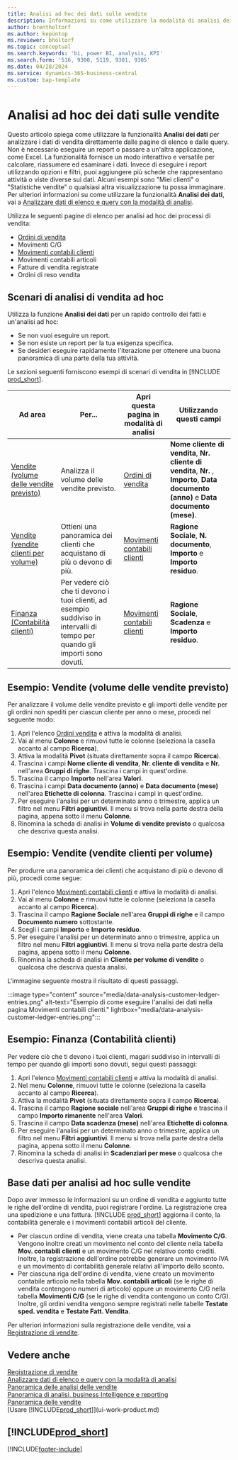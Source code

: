 ```yaml
---
title: Analisi ad hoc dei dati sulle vendite
description: Informazioni su come utilizzare la modalità di analisi dei dati per analizzare i dati di vendita.
author: brentholtorf
ms.author: kepontop
ms.reviewer: bholtorf
ms.topic: conceptual
ms.search.keywords: 'bi, power BI, analysis, KPI'
ms.search.form: '516, 9300, 5119, 9301, 9305'
ms.date: 04/28/2024
ms.service: dynamics-365-business-central
ms.custom: bap-template
---
```


# Analisi ad hoc dei dati sulle vendite

Questo articolo spiega come utilizzare la funzionalità **Analisi dei dati** per analizzare i dati di vendita direttamente dalle pagine di elenco e dalle query. Non è necessario eseguire un report o passare a un'altra applicazione, come Excel. La funzionalità fornisce un modo interattivo e versatile per calcolare, riassumere ed esaminare i dati. Invece di eseguire i report utilizzando opzioni e filtri, puoi aggiungere più schede che rappresentano attività o viste diverse sui dati. Alcuni esempi sono "Miei clienti" o "Statistiche vendite" o qualsiasi altra visualizzazione tu possa immaginare. Per ulteriori informazioni su come utilizzare la funzionalità **Analisi dei dati**, vai a [Analizzare dati di elenco e query con la modalità di analisi](analysis-mode.md).

Utilizza le seguenti pagine di elenco per analisi ad hoc dei processi di vendita:

- [Ordini di vendita](https://businesscentral.dynamics.com/?page=9305)
- Movimenti C/G
- [Movimenti contabili clienti](https://businesscentral.dynamics.com/?page=25)
- Movimenti contabili articoli
- Fatture di vendita registrate
- Ordini di reso vendita

## Scenari di analisi di vendita ad hoc

Utilizza la funzione **Analisi dei dati** per un rapido controllo dei fatti e un'analisi ad hoc:

- Se non vuoi eseguire un report.
- Se non esiste un report per la tua esigenza specifica.
- Se desideri eseguire rapidamente l'iterazione per ottenere una buona panoramica di una parte della tua attività.

Le sezioni seguenti forniscono esempi di scenari di vendita in [!INCLUDE [prod_short](includes/prod_short.md)].

| Ad area | Per... | Apri questa pagina in modalità di analisi | Utilizzando questi campi |
| ---- | ----- | ------------------------------- |------------------- |
| [Vendite (volume delle vendite previsto)](#example-sales-expected-sales-volume) | Analizza il volume delle vendite previsto. | [Ordini di vendita](https://businesscentral.dynamics.com/?page=9305) | **Nome cliente di vendita**, **Nr. cliente di vendita**, **Nr.** , **Importo**, **Data documento (anno)** e **Data documento (mese)**. |
| [Vendite (vendite clienti per volume)](#example-sales-customer-sales-by-volume) | Ottieni una panoramica dei clienti che acquistano di più o devono di più. | [Movimenti contabili clienti](https://businesscentral.dynamics.com/?page=25) | **Ragione Sociale**, **N. documento**, **Importo** e **Importo residuo**. |
| [Finanza (Contabilità clienti)](#example-finance-accounts-receivables) | Per vedere ciò che ti devono i tuoi clienti, ad esempio suddiviso in intervalli di tempo per quando gli importi sono dovuti. | [Movimenti contabili clienti](https://businesscentral.dynamics.com/?page=25) | **Ragione Sociale**, **Scadenza** e **Importo residuo**. |

## Esempio: Vendite (volume delle vendite previsto)

Per analizzare il volume delle vendite previsto e gli importi delle vendite per gli ordini non spediti per ciascun cliente per anno o mese, procedi nel seguente modo:

1. Apri l'elenco [Ordini vendita](https://businesscentral.dynamics.com/?page=9305) e attiva la modalità di analisi.
1. Vai al menu **Colonne** e rimuovi tutte le colonne (seleziona la casella accanto al campo **Ricerca**).
1. Attiva la modalità **Pivot** (situata direttamente sopra il campo **Ricerca**).
1. Trascina i campi **Nome cliente di vendita**, **Nr. cliente di vendita** e **Nr.** nell'area **Gruppi di righe**. Trascina i campi in quest'ordine.
1. Trascina il campo **Importo** nell'area **Valori**.
1. Trascina i campi **Data documento (anno)** e **Data documento (mese)** nell'area **Etichette di colonna**. Trascina i campi in quest'ordine.
1. Per eseguire l'analisi per un determinato anno o trimestre, applica un filtro nel menu **Filtri aggiuntivi**. Il menu si trova nella parte destra della pagina, appena sotto il menu **Colonne**.
1. Rinomina la scheda di analisi in **Volume di vendite previsto** o qualcosa che descriva questa analisi.

## Esempio: Vendite (vendite clienti per volume)

Per produrre una panoramica dei clienti che acquistano di più o devono di più, procedi come segue:

1. Apri l'elenco [Movimenti contabili clienti](https://businesscentral.dynamics.com/?page=25) e attiva la modalità di analisi.
1. Vai al menu **Colonne** e rimuovi tutte le colonne (seleziona la casella accanto al campo **Ricerca**).
1. Trascina il campo **Ragione Sociale** nell'area **Gruppi di righe** e il campo **Documento numero** sottostante.
1. Scegli i campi **Importo** e **Importo residuo**.
1. Per eseguire l'analisi per un determinato anno o trimestre, applica un filtro nel menu **Filtri aggiuntivi**. Il menu si trova nella parte destra della pagina, appena sotto il menu **Colonne**.
1. Rinomina la scheda di analisi in **Cliente per volume di vendite** o qualcosa che descriva questa analisi.

L'immagine seguente mostra il risultato di questi passaggi.

:::image type="content" source="media/data-analysis-customer-ledger-entries.png" alt-text="Esempio di come eseguire l'analisi dei dati nella pagina Movimenti contabili clienti." lightbox="media/data-analysis-customer-ledger-entries.png":::

## Esempio: Finanza (Contabilità clienti)

Per vedere ciò che ti devono i tuoi clienti, magari suddiviso in intervalli di tempo per quando gli importi sono dovuti, segui questi passaggi:

1. Apri l'elenco [Movimenti contabili clienti](https://businesscentral.dynamics.com/?page=25) e attiva la modalità di analisi.
1. Nel menu **Colonne**, rimuovi tutte le colonne (seleziona la casella accanto al campo **Ricerca**).
1. Attiva la modalità **Pivot** (situata direttamente sopra il campo **Ricerca**).
1. Trascina il campo **Ragione sociale** nell'area **Gruppi di righe** e trascina il campo **Importo rimanente** nell'area **Valori**.
1. Trascina il campo **Data scadenza (mese)** nell'area **Etichette di colonna**.
1. Per eseguire l'analisi per un determinato anno o trimestre, applica un filtro nel menu **Filtri aggiuntivi**. Il menu si trova nella parte destra della pagina, appena sotto il menu **Colonne**.
1. Rinomina la scheda di analisi in **Scadenziari per mese** o qualcosa che descriva questa analisi.

## Base dati per analisi ad hoc sulle vendite

Dopo aver immesso le informazioni su un ordine di vendita e aggiunto tutte le righe dell'ordine di vendita, puoi registrare l'ordine. La registrazione crea una spedizione e una fattura. [!INCLUDE [prod_short](includes/prod_short.md)] aggiorna il conto, la contabilità generale e i movimenti contabili articoli del cliente.

- Per ciascun ordine di vendita, viene creata una tabella **Movimento C/G**. Vengono inoltre creati un movimento nel conto del cliente nella tabella **Mov. contabili clienti** e un movimento C/G nel relativo conto crediti. Inoltre, la registrazione dell'ordine potrebbe generare un movimento IVA e un movimento di contabilità generale relativi all'importo dello sconto.
- Per ciascuna riga dell'ordine di vendita, viene creato un movimento contabile articolo nella tabella **Mov. contabili articoli** (se le righe di vendita contengono numeri di articolo) oppure un movimento C/G nella tabella **Movimenti C/G** (se le righe di vendita contengono un conto C/G). Inoltre, gli ordini vendita vengono sempre registrati nelle tabelle **Testate sped. vendita** e **Testate Fatt. Vendita**.

Per ulteriori informazioni sulla registrazione delle vendite, vai a [Registrazione di vendite](ui-post-sales.md).

## Vedere anche

[Registrazione di vendite](ui-post-sales.md)  
[Analizzare dati di elenco e query con la modalità di analisi](analysis-mode.md)  
[Panoramica delle analisi delle vendite](sales-analytics-overview.md)  
[Panoramica di analisi, business Intelligence e reporting](reports-bi-reporting.md)  
[Panoramica delle vendite](sales-manage-sales.md)  
[Usare [!INCLUDE[prod_short](includes/prod_short.md)]](ui-work-product.md)  

## [!INCLUDE[prod_short](includes/free_trial_md.md)]  

[!INCLUDE[footer-include](includes/footer-banner.md)]